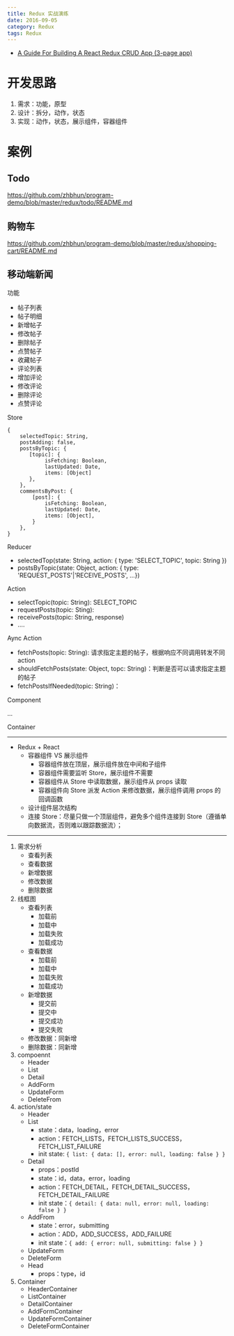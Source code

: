 ```yaml
---
title: Redux 实战演练
date: 2016-09-05
category: Redux
tags: Redux
---
```


- [A Guide For Building A React Redux CRUD App (3-page app)](https://medium.com/@rajaraodv/a-guide-for-building-a-react-redux-crud-app-7fe0b8943d0f#.g99gruhdz)

# 开发思路
1. 需求：功能，原型
2. 设计：拆分，动作，状态
3. 实现：动作，状态，展示组件，容器组件


# 案例
## Todo
https://github.com/zhbhun/program-demo/blob/master/redux/todo/README.md

## 购物车
https://github.com/zhbhun/program-demo/blob/master/redux/shopping-cart/README.md

## 移动端新闻
功能

- 帖子列表
- 帖子明细
- 新增帖子
- 修改帖子
- 删除帖子
- 点赞帖子
- 收藏帖子
- 评论列表
- 增加评论
- 修改评论
- 删除评论
- 点赞评论

Store

```
{
    selectedTopic: String,
    postAdding: false,
    postsByTopic: {
       [topic]: {
            isFetching: Boolean,
            lastUpdated: Date,
            items: [Object]
       },
    },
    commentsByPost: {
        [post]: {
            isFetching: Boolean,
            lastUpdated: Date,
            items: [Object],
        }
    },
}
```

Reducer

- selectedTop(state: String, action: { type: 'SELECT_TOPIC', topic: String })
- postsByTopic(state: Object, action: { type: 'REQUEST_POSTS'|'RECEIVE_POSTS', ...})

Action

- selectTopic(topic: String): SELECT_TOPIC
- requestPosts(topic: Sting): 
- receivePosts(topic: String, response)
- ....

Aync Action

- fetchPosts(topic: String): 请求指定主题的帖子，根据响应不同调用转发不同 action
- shouldFetchPosts(state: Object, topc: String)：判断是否可以请求指定主题的帖子
- fetchPostsIfNeeded(topic: String)：

Component

...

Container


---

- Redux + React
    - 容器组件 VS 展示组件
        - 容器组件放在顶层，展示组件放在中间和子组件
        - 容器组件需要监听 Store，展示组件不需要
        - 容器组件从 Store 中读取数据，展示组件从 props 读取
        - 容器组件向 Store 派发 Action 来修改数据，展示组件调用 props 的回调函数
    - 设计组件层次结构
    - 连接 Store：尽量只做一个顶层组件，避免多个组件连接到 Store（遵循单向数据流，否则难以跟踪数据流）；

---

1. 需求分析
    - 查看列表
    - 查看数据
    - 新增数据
    - 修改数据
    - 删除数据
2. 线框图
    - 查看列表
        - 加载前
        - 加载中
        - 加载失败
        - 加载成功
    - 查看数据
        - 加载前
        - 加载中
        - 加载失败
        - 加载成功
    - 新增数据
        - 提交前
        - 提交中
        - 提交成功
        - 提交失败
    - 修改数据：同新增
    - 删除数据：同新增
3. compoennt
    - Header
    - List
    - Detail
    - AddForm
    - UpdateForm
    - DeleteFrom
4. action/state
    - Header
    - List
        - state：data，loading，error
        - action：FETCH_LISTS，FETCH_LISTS_SUCCESS，FETCH_LIST_FAILURE
        - init state: `{ list: { data: [], error: null, loading: false } }`
    - Detail
        - props：postId
        - state：id，data，error，loading
        - action：FETCH_DETAIL，FETCH_DETAIL_SUCCESS，FETCH_DETAIL_FAILURE
        - init state：`{ detail: { data: null, error: null, loading: false } }`
    - AddFrom
        - state：error，submitting
        - action：ADD，ADD_SUCCESS，ADD_FAILURE
        - init state：`{ add: { error: null, submitting: false } }`
    - UpdateForm
    - DeleteForm
    - Head
        - props：type，id
5. Container
    - HeaderContainer
    - ListContainer
    - DetailContainer
    - AddFormContainer
    - UpdateFormContainer
    - DeleteFormContainer
    
